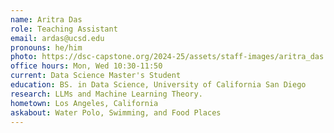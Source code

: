 ```yaml
---
name: Aritra Das
role: Teaching Assistant
email: ardas@ucsd.edu
pronouns: he/him
photo: https://dsc-capstone.org/2024-25/assets/staff-images/aritra_das.jpeg
office hours: Mon, Wed 10:30-11:50
current: Data Science Master's Student
education: BS. in Data Science, University of California San Diego 
research: LLMs and Machine Learning Theory. 
hometown: Los Angeles, California
askabout: Water Polo, Swimming, and Food Places 
---
```

